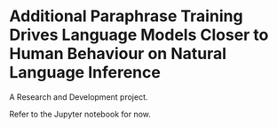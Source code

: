 # Additional Paraphrase Training Drives Language Models Closer to Human Behaviour on Natural Language Inference

A Research and Development project.

Refer to the Jupyter notebook for now.
